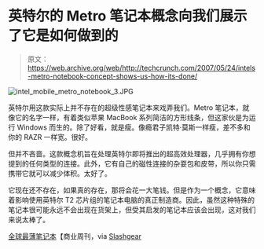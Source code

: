 # 英特尔的 Metro 笔记本概念向我们展示了它是如何做到的

> 原文：<https://web.archive.org/web/http://techcrunch.com/2007/05/24/intels-metro-notebook-concept-shows-us-how-its-done/>

![intel_mobile_metro_notebook_3.JPG](img/d0c7f82da5c8b569530352c6abd6fe27.png)

英特尔用这款实际上并不存在的超级性感笔记本来戏弄我们。Metro 笔记本，就像它的名字一样，有着类似苹果 MacBook 系列简洁的方形线条，但这家伙是为运行 Windows 而生的。除了好看，就是瘦。像瘾君子凯特·莫斯一样瘦，差不多和你的 RAZR 一样宽。很好。

但并不吝啬。这款概念机旨在处理英特尔即将推出的超高效处理器，几乎拥有你想提到的任何类型的连接。此外，它有自己的磁性连接的杂耍包和皮带，所以你只需携带它就可以减少体积。太好了。

它现在还不存在，如果真的存在，那将会花一大笔钱。但是作为一个概念，它意味着影响使用英特尔 T2 芯片组的笔记本电脑的真正制造商。因此，虽然这种特殊的笔记本很可能永远不会出现在货架上，但受其启发的笔记本应该会出现，这对我们来说太棒了。

[全球最薄笔记本](https://web.archive.org/web/20140815232805/http://www.businessweek.com/technology/content/may2007/tc20070523_272039.htm?chan=technology_technology+index+page_top+stories)【商业周刊，via [Slashgear](https://web.archive.org/web/20140815232805/http://www.slashgear.com/intel-wows-with-ultra-thin-notebook-245425.php)